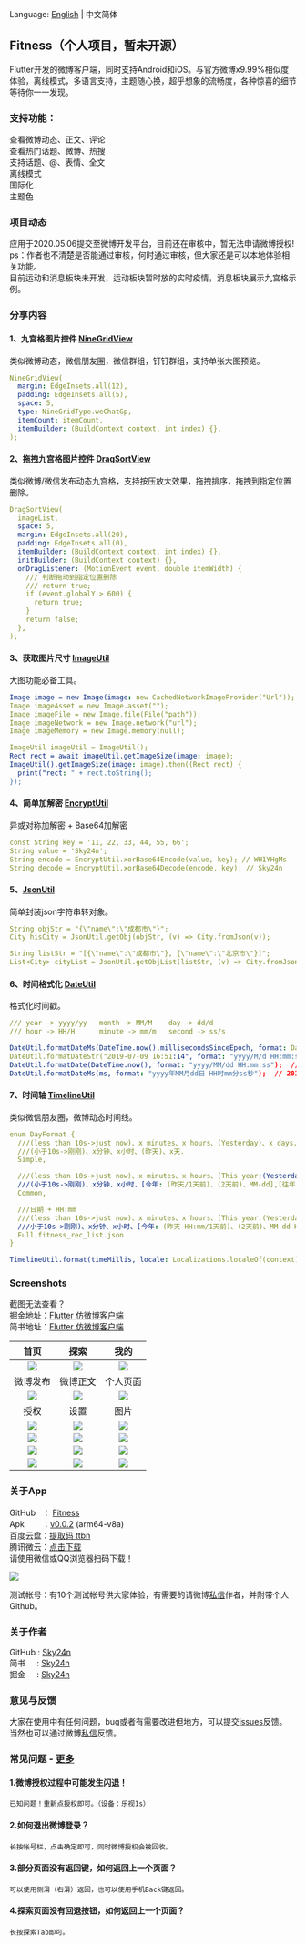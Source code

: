 Language: [English](README-EN.md) | 中文简体

## Fitness（个人项目，暂未开源）
Flutter开发的微博客户端，同时支持Android和iOS。与官方微博x9.99%相似度体验，离线模式，多语言支持，主题随心换，超乎想象的流畅度，各种惊喜的细节等待你一一发现。

### 支持功能：
查看微博动态、正文、评论  
查看热门话题、微博、热搜  
支持话题、@、表情、全文  
离线模式  
国际化  
主题色


### 项目动态
应用于2020.05.06提交至微博开发平台，目前还在审核中，暂无法申请微博授权!  
ps：作者也不清楚是否能通过审核，何时通过审核，但大家还是可以本地体验相关功能。  
目前运动和消息板块未开发，运动板块暂时放的实时疫情，消息板块展示九宫格示例。

### 分享内容

#### 1、九宫格图片控件 [NineGridView](https://juejin.im/post/5ee825ab5188251f3f07af75)
类似微博动态，微信朋友圈，微信群组，钉钉群组，支持单张大图预览。
```yaml
NineGridView(
  margin: EdgeInsets.all(12),
  padding: EdgeInsets.all(5),
  space: 5,
  type: NineGridType.weChatGp,
  itemCount: itemCount,
  itemBuilder: (BuildContext context, int index) {},
);
```

#### 2、拖拽九宫格图片控件 [DragSortView](https://juejin.im/post/5ee825ab5188251f3f07af75)
类似微博/微信发布动态九宫格，支持按压放大效果，拖拽排序，拖拽到指定位置删除。
```yaml
DragSortView(
  imageList,
  space: 5,
  margin: EdgeInsets.all(20),
  padding: EdgeInsets.all(0),
  itemBuilder: (BuildContext context, int index) {},
  initBuilder: (BuildContext context) {},
  onDragListener: (MotionEvent event, double itemWidth) {
    /// 判断拖动到指定位置删除
    /// return true;
    if (event.globalY > 600) {
      return true;
    }
    return false;
  },
);     
```

#### 3、获取图片尺寸 [ImageUtil](https://github.com/Sky24n/flustars)
大图功能必备工具。
```yaml
Image image = new Image(image: new CachedNetworkImageProvider("Url"));
Image imageAsset = new Image.asset("");
Image imageFile = new Image.file(File("path"));
Image imageNetwork = new Image.network("url");
Image imageMemory = new Image.memory(null);

ImageUtil imageUtil = ImageUtil();
Rect rect = await imageUtil.getImageSize(image: image);  
ImageUtil().getImageSize(image: image).then((Rect rect) {
  print("rect: " + rect.toString();
});

```

#### 4、简单加解密 [EncryptUtil](https://github.com/Sky24n/common_utils)
异或对称加解密 + Base64加解密
```yaml
const String key = '11, 22, 33, 44, 55, 66';
String value = 'Sky24n';
String encode = EncryptUtil.xorBase64Encode(value, key); // WH1YHgMs
String decode = EncryptUtil.xorBase64Decode(encode, key); // Sky24n
```
#### 5、[JsonUtil](https://github.com/Sky24n/common_utils)
简单封装json字符串转对象。
```yaml
String objStr = "{\"name\":\"成都市\"}";
City hisCity = JsonUtil.getObj(objStr, (v) => City.fromJson(v));

String listStr = "[{\"name\":\"成都市\"}, {\"name\":\"北京市\"}]";
List<City> cityList = JsonUtil.getObjList(listStr, (v) => City.fromJson(v));
```

#### 6、时间格式化 [DateUtil](https://github.com/Sky24n/common_utils)
格式化时间戳。
```yaml
/// year -> yyyy/yy   month -> MM/M    day -> dd/d
/// hour -> HH/H      minute -> mm/m   second -> ss/s

DateUtil.formatDateMs(DateTime.now().millisecondsSinceEpoch, format: DataFormats.full); // 2019-07-09 16:51:14
DateUtil.formatDateStr("2019-07-09 16:51:14", format: "yyyy/M/d HH:mm:ss"); // 2019/7/9 16:51:14
DateUtil.formatDate(DateTime.now(), format: "yyyy/MM/dd HH:mm:ss");  // 2019/07/09 16:51:14
DateUtil.formatDateMs(ms, format: "yyyy年MM月dd日 HH时mm分ss秒");  // 2019年07月09日 16时51分14秒
```
#### 7、时间轴 [TimelineUtil](https://github.com/Sky24n/common_utils)
类似微信朋友圈，微博动态时间线。
```yaml
enum DayFormat {
  ///(less than 10s->just now)、x minutes、x hours、(Yesterday)、x days.
  ///(小于10s->刚刚)、x分钟、x小时、(昨天)、x天.
  Simple,

  ///(less than 10s->just now)、x minutes、x hours、[This year:(Yesterday/a day ago)、(two days age)、MM-dd ]、[past years: yyyy-MM-dd]
  ///(小于10s->刚刚)、x分钟、x小时、[今年: (昨天/1天前)、(2天前)、MM-dd],[往年: yyyy-MM-dd].
  Common,

  ///日期 + HH:mm
  ///(less than 10s->just now)、x minutes、x hours、[This year:(Yesterday HH:mm/a day ago)、(two days age)、MM-dd HH:mm]、[past years: yyyy-MM-dd HH:mm]
  ///小于10s->刚刚)、x分钟、x小时、[今年: (昨天 HH:mm/1天前)、(2天前)、MM-dd HH:mm],[往年: yyyy-MM-dd HH:mm].
  Full,fitness_rec_list.json
}

TimelineUtil.format(timeMillis, locale: Localizations.localeOf(context).languageCode, dayFormat: DayFormat.Common);
```

### Screenshots

截图无法查看？  
掘金地址：[Flutter 仿微博客户端](https://juejin.im/post/5ebd74b5f265da7bbd2f9aa6)  
简书地址：[Flutter 仿微博客户端](https://www.jianshu.com/p/0f761fe6ad66)

|首页|探索|我的|
|:---:|:---:|:---:|
|<img src="https://s1.ax1x.com/2020/08/05/ar0FY9.jpg"/>|<img src="https://s1.ax1x.com/2020/08/05/ar0Zy6.jpg"/>|<img src="https://s1.ax1x.com/2020/08/05/ar0neO.png"/>|
|微博发布|微博正文|个人页面|
|<img src="https://s1.ax1x.com/2020/08/05/ar0rpn.gif"/>|<img src="https://s1.ax1x.com/2020/08/05/ar0fk4.gif"/>|<img src="https://s1.ax1x.com/2020/08/05/ar07X6.gif"/>|
|授权|设置|图片|
|<img src="https://s1.ax1x.com/2020/08/05/arBiB8.jpg"/>|<img src="https://s1.ax1x.com/2020/08/05/arBm3n.png"/>|<img src="https://s1.ax1x.com/2020/08/05/arBQBT.jpg"/>|
|![](https://s1.ax1x.com/2020/08/05/ar88bR.jpg)|![](https://s1.ax1x.com/2020/08/05/arG6OJ.jpg)|![](https://s1.ax1x.com/2020/08/05/artZyF.jpg)|
|<img src="https://s1.ax1x.com/2020/08/05/artlJx.jpg"/>|<img src="https://s1.ax1x.com/2020/08/05/artJyD.jpg"/>|<img src="https://s1.ax1x.com/2020/08/05/art2wj.jpg"/>|
|<img src="https://s1.ax1x.com/2020/08/05/art4f0.jpg"/>|<img src="https://s1.ax1x.com/2020/08/05/artIpV.jpg"/>|<img src="https://s1.ax1x.com/2020/08/05/artIpV.jpg"/>|

### 关于App
GitHub &nbsp;&nbsp;： [Fitness](https://github.com/Sky24n/Fitness)  
Apk &nbsp;&nbsp;&nbsp;&nbsp;&nbsp;&nbsp;&nbsp;：[v0.0.2](https://github.com/Sky24n/Doc) (arm64-v8a)  
百度云盘：[提取码 ttbn](https://pan.baidu.com/s/1HgBaR68oJYe7nnOTJlSg0Q)  
腾讯微云：[点击下载](https://share.weiyun.com/5T2hhs8c)  
请使用微信或QQ浏览器扫码下载！  
  
![](https://upload-images.jianshu.io/upload_images/13222938-0bcbf2ba5a046d25.png)

测试帐号：有10个测试帐号供大家体验，有需要的请微博[私信](https://weibo.com/u/3743796227)作者，并附带个人Github。  

### 关于作者
GitHub : [Sky24n](https://github.com/Sky24n)  
简书 &nbsp;&nbsp;&nbsp;&nbsp;: [Sky24n](https://www.jianshu.com/u/cbf2ad25d33a)  
掘金 &nbsp;&nbsp;&nbsp;&nbsp;: [Sky24n](https://juejin.im/user/5b9e8a92e51d453df0440422)

### 意见与反馈
大家在使用中有任何问题，bug或者有需要改进但地方，可以提交[issues](https://github.com/Sky24n/Fitness/issues)反馈。  
当然也可以通过微博[私信](https://weibo.com/u/3743796227)反馈。

### 常见问题 - [更多](docs/md/common_problem.md)
#### 1.微博授权过程中可能发生闪退！
    已知问题！重新点授权即可。（设备：乐视1s）
#### 2.如何退出微博登录？
    长按帐号栏，点击确定即可，同时微博授权会被回收。 
#### 3.部分页面没有返回键，如何返回上一个页面？
    可以使用侧滑（右滑）返回，也可以使用手机Back键返回。
#### 4.探索页面没有回退按钮，如何返回上一个页面？
    长按探索Tab即可。 

